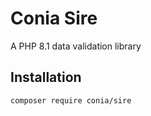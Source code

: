 Conia Sire
==========

A PHP 8.1 data validation library

## Installation

    composer require conia/sire
